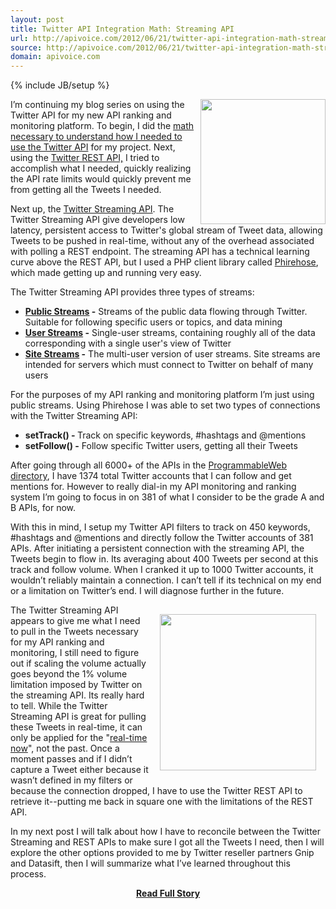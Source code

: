 ```yaml
---
layout: post
title: Twitter API Integration Math: Streaming API
url: http://apivoice.com/2012/06/21/twitter-api-integration-math-streaming-api/
source: http://apivoice.com/2012/06/21/twitter-api-integration-math-streaming-api/
domain: apivoice.com
---
```

{% include JB/setup %}<p><p><img src="http://kinlane-productions.s3.amazonaws.com/twitter/twitter-bird-blue-on-white.png" alt="" width="200" align="right" /></p>
<p>I&rsquo;m continuing my blog series on using the Twitter API for my new API ranking and monitoring platform.  To begin, I did the <a title="necessary to understand how I needed to use the Twitter API " href="http://apivoice.com/2012/06/05/doing-the-twitter-api-integration-math/">math necessary to understand how I needed to use the Twitter API</a> for my project.  Next, using the <a title="Twitter REST API" href="http://apivoice.com/2012/06/06/twitter-api-integration-math-rest-api/">Twitter REST API,</a> I tried to accomplish what I needed, quickly realizing the API rate limits would quickly prevent me from getting all the Tweets I needed.</p>
<p>Next up, the <a title="Twitter Streaming API" href="https://dev.twitter.com/docs/streaming-apis">Twitter Streaming API</a>.  The Twitter Streaming API give developers low latency, persistent access to Twitter's global stream of Tweet data, allowing Tweets to be pushed in real-time, without any of the overhead associated with polling a REST endpoint.  The streaming API has a technical learning curve above the REST API, but I used a PHP client library called <a title="Phirehose" href="https://github.com/fennb/phirehose">Phirehose</a>, which made getting up and running very easy.</p>
<p>The Twitter Streaming API provides three types of streams:</p>
<ul class="mainlist">
<li><strong><a title="Public Streams" href="https://dev.twitter.com/docs/streaming-apis/streams/public">Public Streams</a> -</strong> Streams of the public data flowing through Twitter. Suitable for following specific users or topics, and data mining</li>
<li><strong><a title="User Streams" href="https://dev.twitter.com/docs/streaming-apis/streams/user">User Streams</a> -</strong> Single-user streams, containing roughly all of the data corresponding with a single user's view of Twitter</li>
<li><strong><a href="https://dev.twitter.com/docs/streaming-apis/streams/site">Site Streams</a> -</strong> The multi-user version of user streams. Site streams are intended for servers which must connect to Twitter on behalf of many users</li>
</ul>
<p>For the purposes of my API ranking and monitoring platform I&rsquo;m just using public streams.  Using Phirehose I was able to set two types of connections with the Twitter Streaming API:</p>
<ul class="mainlist">
<li><strong>setTrack() - </strong>Track on specific keywords, #hashtags and @mentions</li>
<li><strong>setFollow() -</strong> Follow specific Twitter users, getting all their Tweets</li>
</ul>
<p>After going through all 6000+ of the APIs in the <a title="ProgrammableWeb Directory" href="http://www.programmableweb.com/apis/directory">ProgrammableWeb directory</a>, I have 1374 total Twitter accounts that I can follow and get mentions for.  However to really dial-in my API monitoring and ranking system I&rsquo;m going to focus in on 381 of what I consider to be the grade A and B APIs, for now.</p>
<p>With this in mind, I setup my Twitter API filters to track on 450 keywords, #hashtags and @mentions and directly follow the Twitter accounts of 381 APIs.  After initiating a persistent connection with the streaming API, the Tweets begin to flow in.  Its averaging about 400 Tweets per second at this track and follow volume.  When I cranked it up to 1000 Twitter accounts, it wouldn&rsquo;t reliably maintain a connection.  I can&rsquo;t tell if its technical on my end or a limitation on Twitter&rsquo;s end.  I will diagnose further in the future.</p>
<p><img style="padding: 15px;" src="http://kinlane-productions.s3.amazonaws.com/streaming-matrix.jpg" alt="" width="250" align="right" /></p>
<p>The Twitter Streaming API appears to give me what I need to pull in the Tweets necessary for my API ranking and monitoring, I still need to figure out if scaling the volume actually goes beyond the 1% volume limitation imposed by Twitter on the streaming API.  Its really hard to tell.  While the Twitter Streaming API is great for pulling these Tweets in real-time, it can only be applied for the "<span style="text-decoration: underline;">real-time now</span>", not the past.  Once a moment passes and if I didn&rsquo;t capture a Tweet either because it wasn&rsquo;t defined in my filters or because the connection dropped, I have to use the Twitter REST API to retrieve it--putting me back in square one with the limitations of the REST API.</p>
<p>In my next post I will talk about how I have to reconcile between the Twitter Streaming and REST APIs to make sure I got all the Tweets I need, then I will explore the other options provided to me by Twitter reseller partners Gnip and Datasift, then I will summarize what I&rsquo;ve learned throughout this process.</p></p>
<center><p><a href="http://apivoice.com/2012/06/21/twitter-api-integration-math-streaming-api/" style='padding:25px; font-sze:18px; font-weight: bold;'>Read Full Story</a></p></center>
